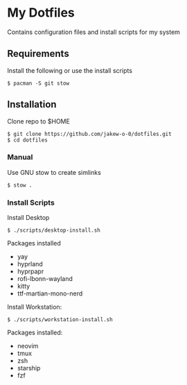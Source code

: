 # My Dotfiles
Contains configuration files and install scripts for my system


## Requirements
Install the following or use the install scripts
```
$ pacman -S git stow
```



## Installation
Clone repo to $HOME
```
$ git clone https://github.com/jakew-o-0/dotfiles.git
$ cd dotfiles
```



### Manual
Use GNU stow to create simlinks
```
$ stow .
```


### Install Scripts
Install Desktop
```
$ ./scripts/desktop-install.sh
```
Packages installed
- yay
- hyprland
- hyprpapr
- rofi-lbonn-wayland
- kitty
- ttf-martian-mono-nerd


Install Workstation:
```
$ ./scripts/workstation-install.sh
```
Packages installed:
- neovim
- tmux 
- zsh
- starship
- fzf

